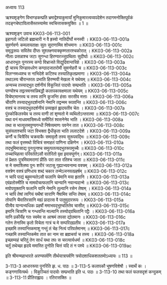 अध्यायः 113

ऋश्यशृङ्गेण विभाण्डकम्प्रति भ्रमाद्वेश्याकुमार्यां मुनिकुमारत्वव्यपदेशेन तदागमनोक्तिपूर्वकं तदङ्गचेष्टाविलासैस्तस्यामेव स्वचित्तासक्त्युक्तिः ॥ 1 ॥

ऋश्यशृङ्ग उवाच 	KK03-06-113-001  
इहागतो जटिलो ब्रह्मचारी न वै ह्रस्वो नातिदीर्घो मनस्वी ।	KK03-06-113-001a  
सुवर्णवर्णः कमलायताक्षः सुतः सुराणामिव शोभमानः ॥	KK03-06-113-001c  
समृद्धरूपः सवितेव दीप्तः सुश्लक्ष्णवाक्कृष्णतारश्चकोरात् ।	KK03-06-113-002a  
नीलाः प्रसन्नाश्च जटाः सुगन्धा हिरण्यरज्जुग्रथिताः सुदीर्घाः ॥	KK03-06-113-002c  
आधारभूतः पुनरस्य कण्ठे विभ्राजते विद्युदिवान्तरिक्षे ।	KK03-06-113-003a  
द्वौ चास्य पिण्डावधरेण कण्ठादजातरोमौ सुमनोहरौ च ॥	KK03-06-113-003c  
विलग्नमध्यश्च स नाभिदेशे कटिश्च तस्यातिकृतप्रमाणा ।	KK03-06-113-004a  
तथाऽस्य चीरान्तरतः प्रभाति हिरण्मयी मेखला मे यथेयम् ॥	KK03-06-113-004c  
अन्यच्च तस्याद्भुत दर्शनीयं विकूजितं पादयोः सम्प्रभाति ।	KK03-06-113-005a  
पाण्योश्च तद्वत्स्वनवन्निबद्धौ कलापकावक्षमाला यथेयम् ॥	KK03-06-113-005c  
विचेष्टमानस्य च तस्य तानि कूजन्ति हंसाः सरसीव मत्ताः ।	KK03-06-113-006a  
चीराणि तस्याद्भुतदर्शनानि नेमानि तद्वन्मम रूपवन्ति ॥	KK03-06-113-006c  
वक्त्रं च तस्याद्भुतदर्शनीयं प्रव्याहृतं ह्लादयतीव चेतः ।	KK03-06-113-007a  
पुंस्कोकिलस्येव च तस्य वाणी तां शृण्वतो मे व्यथितोऽन्तरात्मा ॥	KK03-06-113-007c  
यथा वनं माधवमासिमध्ये समीरितं श्वसनेनेव भाति ।	KK03-06-113-008a  
तथा स भात्युत्तमपुण्यगन्धी निषेव्यमाणः पवनेन तात ॥	KK03-06-113-008c  
सुसंयताश्चापि जटा विभक्ता द्वैधीकृता भाति ललाटदेशे ।	KK03-06-113-009a  
कर्णौ च चित्रैरिव चक्रवाकैः समावृतौ तस्य सुरूपवद्भिः ॥	KK03-06-113-009c  
तथा फलं वृत्तमथो विचित्रं समाहतं पाणिना दक्षिणेन ।	KK03-06-113-010a  
तद्भूमिमासाद्य पुनःपुनश्च समुत्पतत्यद्भुतरूपमुच्चैः ॥	KK03-06-113-010c  
तच्चाभिहत्वा परिवर्ततेऽसौ वातेरितो वृक्ष इवावघूर्णन्।	KK03-06-113-011a  
तं प्रेक्षतः पुत्रमिवामराणां प्रीतिः परा तात रतिश्च जाता ॥	KK03-06-113-011c  
स मे समाश्लिष्य पुनः शरीरं जटासु गृह्याभ्यवनाम्य वक्त्रम् ।	KK03-06-113-012a  
वक्त्रेण वक्त्रं प्रणिधाय शब्दं चकार तन्मेऽजनयत्प्रहर्षम् ॥	KK03-06-113-012c  
न चापि पाद्यं बहुमन्यतेऽसौ फलानि चेमानि मया हृतानि ।	KK03-06-113-013a  
एवंव्रतोस्मीति च मामवोचत्फलानि चान्यानि नवान्यदान्मे ॥	KK03-06-113-013c  
मयोपयुक्तानि फलानि यानि नेमानि तुल्यानि रसेन तेषाम् ।	KK03-06-113-014a  
न चापि तेषां त्वगियं यथैषां साराणि नैषामिव सन्ति तेषाम् ॥	KK03-06-113-014c  
तोयानि चैवातिरसानि मह्यं प्रादात्स वै पातुमुदाररूपः ।	KK03-06-113-015a  
पीत्वैव यान्यभ्यधिकः प्रहर्षो ममाभवद्भूश्चलितेव चासीत् ॥	KK03-06-113-015c  
इमानि चित्राणि च गन्धवन्ति माल्यानि तस्योद्ग्रथितानि पट्टैः ।	KK03-06-113-016a  
यानि प्रकीर्येह गतः स्वमेव स आश्रमं तपसा द्योतमानः ॥	KK03-06-113-016c  
गतेन तेनास्मि कृतो विचेता गात्रं च मे सम्परिदह्यतीव ।	KK03-06-113-017a  
इच्छामि तस्यान्तिकमाशु गन्तुं तं चेह नित्यं परिवर्तमानम् ॥	KK03-06-113-017c  
गच्छामि तस्यान्तिकमेव तात का नाम सा ब्रह्मचर्या च तस्य ।	KK03-06-113-018a  
इच्छाम्यहं चरितुं तेन सार्धं यथा तपः स चरत्यार्यधर्मा ॥	KK03-06-113-018c  
चर्तुं तथेच्छा हृदये ममास्ति दुनोति चित्तं यदि तं न पश्ये ॥	KK03-06-113-019ac  

इति श्रीमन्महाभारते अरण्यपर्वणि तीर्थयात्रापर्वणि त्रयोदशाधिकशततमोऽध्यायः ॥ 113 ॥

3-113-3 आधाररूपा पुनरिति झ. ध. पाठः ॥ 3-113-5 कलापकौ भूषणविशेषौ । स्वार्थे कः । कङ्गणावित्यर्थः । विकुञ्चितं पादयोः सम्प्रभाति इति ध. पाठः ॥ 3-113-10 तथा फलं फलसदृशं कन्दुकम् ॥ 3-113-11 प्रीतिराह्लादः । रतिरासक्तिः ॥
